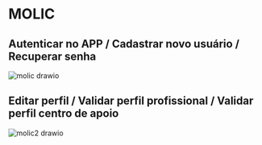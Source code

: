 # MOLIC

## Autenticar no APP / Cadastrar novo usuário / Recuperar senha
![molic drawio](https://github.com/user-attachments/assets/9699639e-f185-4f17-827e-2e892a4b2da5)


## Editar perfil / Validar perfil profissional / Validar perfil centro de apoio
![molic2 drawio](https://github.com/user-attachments/assets/8476270a-fc85-4df2-a516-2b0adcf86a6d)
